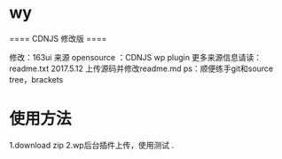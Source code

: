 # wy 
==== CDNJS 修改版 ====

修改：163ui
来源 opensource ：CDNJS wp plugin
更多来源信息请读：readme.txt
2017.5.12 上传源码并修改readme.md
ps：顺便练手git和source tree，brackets

# 使用方法
1.download zip
2.wp后台插件上传，使用测试
.

